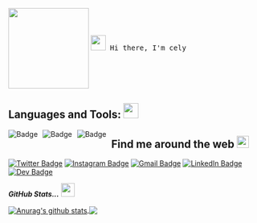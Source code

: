 <!-- HEADER -->
<p align="left">
  <img align="center" height="160px" src="https://user-images.githubusercontent.com/70456452/96717218-7f724600-137c-11eb-8e54-fcedf795ec84.png" width="px"  />
  
  <samp>
    <img src="https://raw.githubusercontent.com/iampavangandhi/iampavangandhi/master/gifs/Hi.gif" width="30px"></h2> Hi there, I'm cely
  </samp>

## Languages and Tools: </a><img src="https://media.giphy.com/media/WUlplcMpOCEmTGBtBW/giphy.gif" width="30">
<img alt="Badge" style="float: left; margin-right: 10px;" src="https://img.shields.io/badge/python%20-%2314354C.svg?&style=for-the-badge&logo=python&logoColor=white"/>  <img alt="Badge" style="float: left; margin-right: 10px;"  src="https://img.shields.io/badge/html5%20-%23E34F26.svg?&style=for-the-badge&logo=html5&logoColor=white"/> <img alt="Badge" style="float: left; margin-right: 10px;"  src="https://img.shields.io/badge/css3%20-%231572B6.svg?&style=for-the-badge&logo=css3&logoColor=white"/>

## Find me around the web <img src="https://github.com/TheDudeThatCode/TheDudeThatCode/blob/master/Assets/Earth.gif" width="24px"> 
 [![Twitter Badge](https://img.shields.io/badge/Twitter-1DA1F2?style=for-the-badge&logo=twitter&logoColor=white)](https://twitter.com/celycodes) 
[![Instagram Badge](https://img.shields.io/badge/Instagram-E4405F?style=for-the-badge&logo=instagram&logoColor=white)](https://instagram.com/celycodes)
[![Gmail Badge](https://img.shields.io/badge/Gmail-D14836?style=for-the-badge&logo=gmail&logoColor=white)](mailto:celycristhyne@gmail.com)
[![LinkedIn Badge](https://img.shields.io/badge/LinkedIn-0077B5?style=for-the-badge&logo=linkedin&logoColor=white)](https://www.linkedin.com/in/celenny/)
[![Dev Badge](https://img.shields.io/badge/dev.to-0A0A0A?style=for-the-badge&logo=dev.to&logoColor=white)](https://dev.to/celenny)

 <i><b>GitHub Stats...</b></i> <img src="https://user-images.githubusercontent.com/5679180/79618120-0daffb80-80be-11ea-819e-d2b0fa904d07.gif" width="27px">
 
<a href="https://github.com/celenny/github-readme-stats">
  <img align="center" src="https://github-readme-stats.anuraghazra1.vercel.app/api?username=celenny&show_icons=true&include_all_commits=true&theme=midnight-purple" alt="Anurag's github stats" />
</a> 
<a href="https://github.com/celenny/github-readme-stats">
  <!-- Change the `github-readme-stats.anuraghazra1.vercel.app` to `github-readme-stats.vercel.app`  -->
  <img align="center" src="https://github-readme-stats.vercel.app/api/top-langs/?username=celenny&layout=compact&theme=midnight-purple" />
</a>

<!--
**celenny/celenny** is a ✨ _special_ ✨ repository because its `README.md` (this file) appears on your GitHub profile.

Here are some ideas to get you started:

- 🔭 I’m currently working on ...
- 🌱 I’m currently learning ...
- 👯 I’m looking to collaborate on ...
- 🤔 I’m looking for help with ...
- 💬 Ask me about ...
- 📫 How to reach me: ...
- 😄 Pronouns: ...
- ⚡ Fun fact: ...
-->
